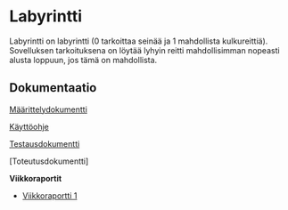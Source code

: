 # Labyrintti

Labyrintti on labyrintti (0 tarkoittaa seinää ja 1 mahdollista kulkureittiä). Sovelluksen tarkoituksena on löytää lyhyin reitti mahdollisimman nopeasti alusta loppuun, jos tämä on mahdollista.

## Dokumentaatio

[Määrittelydokumentti](https://github.com/SIholin/tiralabra-LyhyinReitti/blob/master/documentation/m%C3%A4%C3%A4rittelydokumentti.md)

[Käyttöohje](https://github.com/SIholin/tiralabra-Labyrintti/blob/master/documentation/K%C3%A4ytt%C3%B6ohje.md)

[Testausdokumentti](https://github.com/SIholin/tiralabra-Labyrintti/blob/master/documentation/Testaus.md)

[Toteutusdokumentti]

**Viikkoraportit**
- [Viikkoraportti 1](https://github.com/SIholin/tiralabra-LyhyinReitti/blob/master/documentation/viikkoraportti1.md) 
